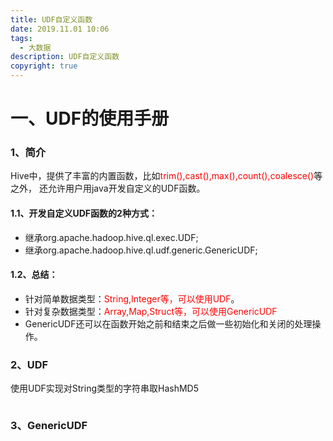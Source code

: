 ```yaml
---
title: UDF自定义函数
date: 2019.11.01 10:06
tags:
  - 大数据
description: UDF自定义函数
copyright: true
---
```


# 一、UDF的使用手册

### 1、简介

Hive中，提供了丰富的内置函数，比如<font color=red>trim(),cast(),max(),count(),coalesce()</font>等之外，    还允许用户用java开发自定义的UDF函数。

#### 1.1、开发自定义UDF函数的2种方式：

- 继承org.apache.hadoop.hive.ql.exec.UDF;
- 继承org.apache.hadoop.hive.ql.udf.generic.GenericUDF; 

#### 1.2、总结：

- 针对简单数据类型：<font color=red>String,Integer等，可以使用UDF</font>。
- 针对复杂数据类型：<font color=red>Array,Map,Struct等，可以使用GenericUDF</font>
- GenericUDF还可以在函数开始之前和结束之后做一些初始化和关闭的处理操作。

### 2、UDF

使用UDF实现对String类型的字符串取HashMD5

```java

```



### 3、GenericUDF

